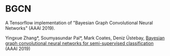 # BGCN
A Tensorflow implementation of "Bayesian Graph Convolutional Neural Networks" (AAAI 2019).

Yingxue Zhang*, Soumyasundar Pal*, Mark Coates, Deniz Üstebay, [Bayesian graph convolutional neural networks for semi-supervised classification](https://arxiv.org/abs/1811.11103) (AAAI 2019)
